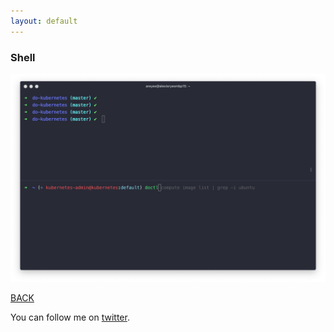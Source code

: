 ```yaml
---
layout: default
---
```


### Shell

![shell](../../img/shell.png)

[BACK](../)

You can follow me on [twitter](https://twitter.com/AlexisReyesJR).
